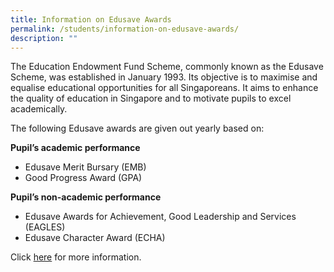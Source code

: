 ```yaml
---
title: Information on Edusave Awards
permalink: /students/information-on-edusave-awards/
description: ""
---
```

The Education Endowment Fund Scheme, commonly known as the Edusave Scheme, was established in January 1993. Its objective is to maximise and equalise educational opportunities for all Singaporeans. It aims to enhance the quality of education in Singapore and to motivate pupils to excel academically.

The following Edusave awards are given out yearly based on:

**Pupil’s academic performance**

*   Edusave Merit Bursary (EMB)
*   Good Progress Award (GPA)

**Pupil’s non-academic performance**

*   Edusave Awards for Achievement, Good Leadership and Services (EAGLES)
*   Edusave Character Award (ECHA)

Click [here](https://www.moe.gov.sg/financial-matters/awards-scholarships/edusave-awards) for more information.